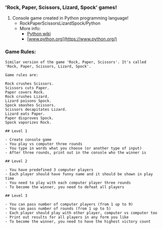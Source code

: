 ### 'Rock, Paper, Scissors, Lizard, Spock' games!

1. Console game created in Python programming language!
    * RockPaperScissorsLizardSpock/Python
    * More info: 
        - [Python wiki](https://en.wikipedia.org/wiki/Python_(programming_language))
        - [www.python.org](https://www.python.org/)
		
### Game Rules:
```
Similar version of the game 'Rock, Paper, Scissors'. It's called 'Rock, Paper, Scissors, Lizard, Spock'.

Game rules are:

Rock crushes Scissors.
Scissors cuts Paper.
Paper covers Rock.
Rock crushes Lizard.
Lizard poisons Spock.
Spock smashes Scissors.
Scissors decapitates Lizard.
Lizard eats Paper.
Paper disproves Spock.
Spock vaporizes Rock.

## Level 1

- Create console game
- You play vs computer three rounds
- You type in words what you choose (or another type of input)
- After three rounds, print out in the console who the winner is

## Level 2

- You have predefined 3 computer players
- Each player should have funny name and it should be shown in play time
- You need to play with each computer player three rounds
- To become the winner, you need to defeat all players

## Level 3

- You can pass number of computer players (from 1 up to 9)
- You can pass number of rounds (from 1 up to 5)
- Each player should play with other player, computer vs computer too
- Print out results for all players in any form you like
- To become the winner, you need to have the highest victory count
```